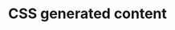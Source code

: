 ---
{
  "title": "CSS generated content",
  "description": "CSS Generated Content is content that is added to the DOM via CSS such as ::before and ::after content.",
  "category": "css",
  "keywords": [
    "CSS generated content"
  ],
  "last_test_date": "2018-07-21",
  "test_results_url": "https://a11ysupport.io/tech/css/generated_content",
  "test_url": "https://a11ysupport.io/tech/css/generated_content",
  "notes": "Avoid using CSS generated content for meaningful textual additions.",
  "notes_by_num": {
    "1": "Didn't be included as part of the accessible name",
    "2": "CSS generated content in form label: It worked if I said \"click generated\", which means that the CSS generated content is not taken into account.",
    "3": "CSS Generated Content with HTML span element: When using the next/previous line command, you have to swipe left/right three times to hear the entire sentence. The first swipe right reads the before generated content 'this', the next swipe right reads the html contents 'is generated', and the final swipe right reads the after generated content 'content'."
  },
  "stats": {
    "dragon_win": {
      "chrome": {
        "70.0-81": "n #1"
      },
      "ie": {
        "11.134": "n #2"
      },
      "firefox": {
        "63.0.1": "n #1"
      }
    },
    "jaws": {
      "chrome": {
        "75-81": "a #1"
      },
      "ie": {
        "11": "u #1"
      },
      "firefox": {
        "67-74": "y"
      },
      "edge": {
        "44": "a #1"
      }
    },
    "narrator": {
      "edge": {
        "44": "a #1"
      }
    },
    "nvda": {
      "chrome": {
        "75-81": "a #1"
      },
      "firefox": {
        "60-74": "y"
      }
    },
    "talkback": {
      "and_chr": {
        "67-81": "y"
      }
    },
    "va_and": {
      "and_chr": {
        "77-81": "a"
      }
    },
    "vo_ios": {
      "ios_saf": {
        "12.3.1-13.4.1": "y #3"
      }
    },
    "vo_macos": {
      "safari": {
        "12.1.1-13.1": "y"
      }
    },
    "orca": {
      "firefox": {
        "69-74": "y"
      }
    },
    "vc_ios": {
      "ios_saf": {
        "13.0-13.4.1": "a"
      }
    },
    "vc_macos": {
      "safari": {
        "13.0.2-13.1": "y"
      }
    },
    "wsr": {
      "chrome": {
        "77-81": "n #1"
      },
      "edge": {
        "44": "y"
      }
    }
  },
  "links": {
    "Chrome bug for incorrect button name mapping": "https://bugs.chromium.org/p/chromium/issues/detail?id=1071827",
    "CSS Generated Content Module Level 3": "https://www.w3.org/TR/2016/WD-css-content-3-20160602/",
    "Accessible Name and Description Computation: Step 2F": "https://www.w3.org/TR/accname-1.1/https://www.w3.org/TR/accname-1.1/#step2F.ii"
  }
}
---